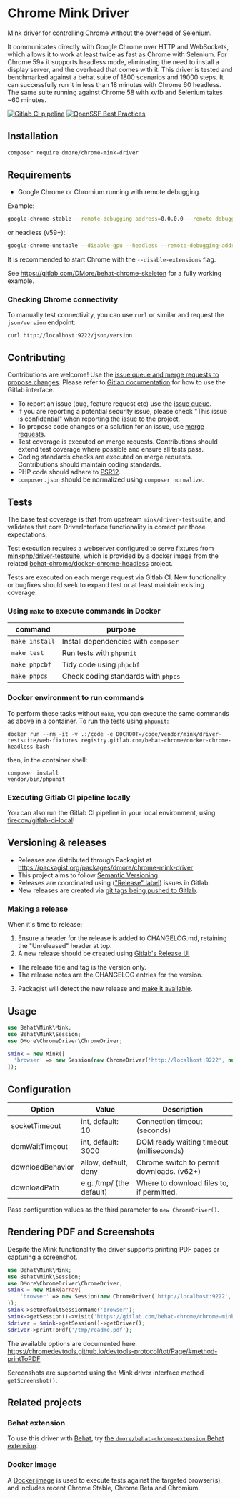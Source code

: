 # Chrome Mink Driver

Mink driver for controlling Chrome without the overhead of Selenium.

It communicates directly with Google Chrome over HTTP and WebSockets, which allows it to work at least twice as fast as Chrome with Selenium. For Chrome 59+ it supports headless mode, eliminating the need to install a display server, and the overhead that comes with it. This driver is tested and benchmarked against a behat suite of 1800 scenarios and 19000 steps. It can successfully run it in less than 18 minutes with Chrome 60 headless. The same suite running against Chrome 58 with xvfb and Selenium takes ~60 minutes.

[![Gitlab CI pipeline](https://gitlab.com/behat-chrome/chrome-mink-driver/badges/main/pipeline.svg)](https://gitlab.com/behat-chrome/chrome-mink-driver/badges/main/pipeline.svg)
[![OpenSSF Best Practices](https://bestpractices.coreinfrastructure.org/projects/6489/badge)](https://bestpractices.coreinfrastructure.org/projects/6489)

## Installation

```bash
composer require dmore/chrome-mink-driver
```

## Requirements

* Google Chrome or Chromium running with remote debugging.

Example:

```bash
google-chrome-stable --remote-debugging-address=0.0.0.0 --remote-debugging-port=9222
```

or headless (v59+):

```bash
google-chrome-unstable --disable-gpu --headless --remote-debugging-address=0.0.0.0 --remote-debugging-port=9222
```

It is recommended to start Chrome with the `--disable-extensions` flag.

See https://gitlab.com/DMore/behat-chrome-skeleton for a fully working example.

### Checking Chrome connectivity

To manually test connectivity, you can use `curl` or similar and request the `json/version` endpoint:

```
curl http://localhost:9222/json/version
```

## Contributing

Contributions are welcome! Use the [issue queue and merge requests to propose changes](https://gitlab.com/behat-chrome/chrome-mink-driver). Please refer to
[Gitlab documentation](https://docs.gitlab.com/ee/user/) for how to use the Gitlab interface.

- To report an issue (bug, feature request etc) use the [issue queue](https://gitlab.com/behat-chrome/chrome-mink-driver/-/issues).
- If you are reporting a potential security issue, please check "This issue is confidential" when reporting the issue to
  the project.
- To propose code changes or a solution for an issue, use [merge requests](https://gitlab.com/behat-chrome/chrome-mink-driver/-/merge_requests).
- Test coverage is executed on merge requests. Contributions should extend test coverage where possible and ensure all
  tests pass.
- Coding standards checks are executed on merge requests. Contributions should maintain coding standards.
- PHP code should adhere to [PSR12](https://www.php-fig.org/psr/psr-12/).
- `composer.json` should be normalized using `composer normalize`.

## Tests

The base test coverage is that from upstream `mink/driver-testsuite`, and validates that core DriverInterface
functionality is correct per those expectations.

Test execution requires a webserver configured to serve fixtures from
[minkphp/driver-testsuite](https://github.com/minkphp/driver-testsuite/), which is provided by a docker image from the related
[behat-chrome/docker-chrome-headless](https://gitlab.com/behat-chrome/docker-chrome-headless/) project.

Tests are executed on each merge request via Gitlab CI. New functionality or bugfixes should seek to expand
test or at least maintain existing coverage.

### Using `make` to execute commands in Docker

| command | purpose |
|--|--|
| `make install` | Install dependencies with `composer` |
| `make test` | Run tests with `phpunit` |
| `make phpcbf` | Tidy code using `phpcbf` |
| `make phpcs` | Check coding standards with `phpcs` |

### Docker environment to run commands

To perform these tasks without `make`, you can execute the same commands as above in a container. To run the tests using `phpunit`:
```text
docker run --rm -it -v .:/code -e DOCROOT=/code/vendor/mink/driver-testsuite/web-fixtures registry.gitlab.com/behat-chrome/docker-chrome-headless bash
```

then, in the container shell:
```text
composer install
vendor/bin/phpunit
```

### Executing Gitlab CI pipeline locally

You can also run the Gitlab CI pipeline in your local environment, using [firecow/gitlab-ci-local](https://github.com/firecow/gitlab-ci-local)!

## Versioning & releases

- Releases are distributed through Packagist at https://packagist.org/packages/dmore/chrome-mink-driver
- This project aims to follow [Semantic Versioning](https://semver.org/).
- Releases are coordinated using (["Release" label](https://gitlab.com/behat-chrome/chrome-mink-driver/-/issues/?state=all&label_name%5B%5D=Release)) issues in Gitlab.
- New releases are created via [git tags being pushed to Gitlab](https://gitlab.com/behat-chrome/chrome-mink-driver/-/tags).

### Making a release

When it's time to release:

1. Ensure a header for the release is added to CHANGELOG.md, retaining the "Unreleased" header at top.
2. A new release should be created using [Gitlab's Release UI](https://gitlab.com/behat-chrome/chrome-mink-driver/-/releases)
  - The release title and tag is the version only.
  - The release notes are the CHANGELOG entries for the version.
3. Packagist will detect the new release and [make it available](https://packagist.org/packages/dmore/chrome-mink-driver).

## Usage

```php
use Behat\Mink\Mink;
use Behat\Mink\Session;
use DMore\ChromeDriver\ChromeDriver;

$mink = new Mink([
  'browser' => new Session(new ChromeDriver('http://localhost:9222', null, 'http://www.google.com'))
]);
```

## Configuration

| Option           | Value                    | Description                               |
|------------------|--------------------------|-------------------------------------------|
| socketTimeout    | int, default: 10         | Connection timeout (seconds)              |
| domWaitTimeout   | int, default: 3000       | DOM ready waiting timeout (milliseconds)  |
| downloadBehavior | allow, default, deny     | Chrome switch to permit downloads. (v62+) |
| downloadPath     | e.g. /tmp/ (the default) | Where to download files to, if permitted. |

Pass configuration values as the third parameter to `new ChromeDriver()`.

## Rendering PDF and Screenshots

Despite the Mink functionality the driver supports printing PDF pages or capturing a screenshot.

```php
use Behat\Mink\Mink;
use Behat\Mink\Session;
use DMore\ChromeDriver\ChromeDriver;
$mink = new Mink(array(
    'browser' => new Session(new ChromeDriver('http://localhost:9222', null, 'http://www.google.com'))
));
$mink->setDefaultSessionName('browser');
$mink->getSession()->visit('https://gitlab.com/behat-chrome/chrome-mink-driver/blob/master/README.md');
$driver = $mink->getSession()->getDriver();
$driver->printToPdf('/tmp/readme.pdf');
```

The available options are documented here: https://chromedevtools.github.io/devtools-protocol/tot/Page/#method-printToPDF

Screenshots are supported using the Mink driver interface method `getScreenshot()`.

## Related projects

### Behat extension

To use this driver with [Behat](https://docs.behat.org/en/latest/), try [the `dmore/behat-chrome-extension` Behat extension](https://gitlab.com/behat-chrome/behat-chrome-extension).

### Docker image

A [Docker image](https://gitlab.com/behat-chrome/docker-chrome-headless) is used to execute tests against the targeted browser(s), and includes recent Chrome Stable, Chrome Beta and Chromium.
